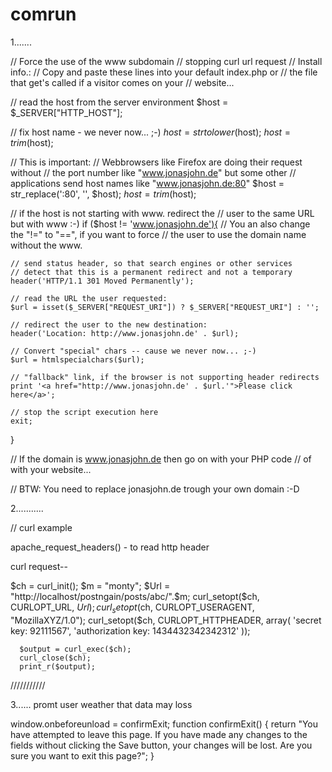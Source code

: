 comrun
======
1.......

// Force the use of the www subdomain // stopping curl url request
// Install info.:
// Copy and paste these lines into your default index.php or
// the file that get's called if a visitor comes on your 
// website...
 
// read the host from the server environment
$host = $_SERVER["HTTP_HOST"];
 
// fix host name - we never now... ;-)
$host = strtolower($host);
$host = trim($host);
 
// This is important: 
// Webbrowsers like Firefox are doing their request without
// the port number like "www.jonasjohn.de" but some other 
// applications send host names like "www.jonasjohn.de:80" 
$host = str_replace(':80', '', $host);
$host = trim($host);
 
// if the host is not starting with www. redirect the 
// user to the same URL but with www :-)
if ($host != 'www.jonasjohn.de'){
    // You an also change the "!=" to "==", if you want to force 
    // the user to use the domain name without the www. 
 
    // send status header, so that search engines or other services
    // detect that this is a permanent redirect and not a temporary
    header('HTTP/1.1 301 Moved Permanently');
 
    // read the URL the user requested:
    $url = isset($_SERVER["REQUEST_URI"]) ? $_SERVER["REQUEST_URI"] : '';
 
    // redirect the user to the new destination:
    header('Location: http://www.jonasjohn.de' . $url);
 
    // Convert "special" chars -- cause we never now... ;-)
    $url = htmlspecialchars($url);
 
    // "fallback" link, if the browser is not supporting header redirects
    print '<a href="http://www.jonasjohn.de' . $url.'">Please click here</a>';
 
    // stop the script execution here
    exit;
}
 
// If the domain is www.jonasjohn.de then go on with your PHP code 
// of with your website...
 
// BTW: You need to replace jonasjohn.de trough your own domain :-D

2...........

// curl example

apache_request_headers() - to read http header

curl request--

$ch = curl_init();
	$m = "monty";
	$Url = "http://localhost/postngain/posts/abc/".$m;
	curl_setopt($ch, CURLOPT_URL, $Url);
    curl_setopt($ch, CURLOPT_USERAGENT, "MozillaXYZ/1.0");
    curl_setopt($ch, CURLOPT_HTTPHEADER, array(
    'secret key: 92111567',
    'authorization key: 1434432342342312'
    ));
	
	  $output = curl_exec($ch);
	  curl_close($ch);
      print_r($output);


///////////

3...... promt user weather that data may loss

 window.onbeforeunload = confirmExit;
  function confirmExit()
  {
    return "You have attempted to leave this page.  If you have made any changes to the fields without clicking the Save button, your changes will be lost.  Are you sure you want to exit this page?";
  }
